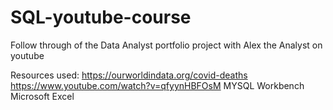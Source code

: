# SQL-youtube-course
Follow through of the Data Analyst portfolio project with Alex the Analyst on youtube

Resources used:
https://ourworldindata.org/covid-deaths
https://www.youtube.com/watch?v=qfyynHBFOsM
MYSQL Workbench
Microsoft Excel
